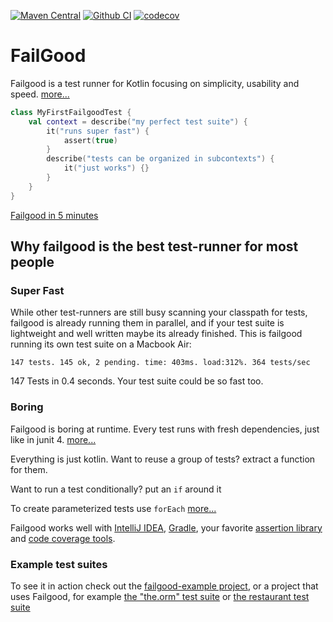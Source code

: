 [![Maven Central](https://maven-badges.herokuapp.com/maven-central/dev.failgood/failgood/badge.svg)](https://maven-badges.herokuapp.com/maven-central/dev.failgood/failgood)
[![Github CI](https://github.com/failgood/failgood/workflows/CI/badge.svg)](https://github.com/failgood/failgood/actions)
[![codecov](https://codecov.io/gh/failgood/failgood/branch/main/graph/badge.svg?token=Y8I6J84BHZ)](https://codecov.io/gh/failgood/failgood)

# FailGood

Failgood is a test runner for Kotlin focusing on simplicity, usability and speed.
[more...](docs/the%20philosophy%20of%20failgood.md)

```kotlin
class MyFirstFailgoodTest {
    val context = describe("my perfect test suite") {
        it("runs super fast") {
            assert(true)
        }
        describe("tests can be organized in subcontexts") {
            it("just works") {}
        }
    }
}
```
[Failgood in 5 minutes](docs/failgood%20in%205%20minutes.md)
## Why failgood is the best test-runner for most people

### Super Fast
While other test-runners are still busy scanning your classpath for tests, failgood is already running them in parallel, and if your test suite is lightweight and well written maybe its already finished.
This is failgood running its own test suite on a Macbook Air:
```
147 tests. 145 ok, 2 pending. time: 403ms. load:312%. 364 tests/sec
```
147 Tests in 0.4 seconds. Your test suite could be so fast too.

### Boring
Failgood is boring at runtime. Every test runs with fresh dependencies, just like in junit 4. [more...](docs/how%20to%20write%20tests%20with%20failgood.md)

Everything is just kotlin.
Want to reuse a group of tests? extract a function for them.

Want to run a test conditionally? put an `if` around it

To create parameterized tests use `forEach` [more...](docs/parametrized%20tests.md)

Failgood works well with [IntelliJ IDEA](docs/idea%20support.md), [Gradle](docs/gradle.md), your favorite [assertion library](docs/assertion%20libraries.md) and [code coverage tools](docs/coverage.md).


### Example test suites

To see it in action check out the [failgood-example project](./failgood-examples), or a project that uses Failgood, for example
[the "the.orm" test suite](https://github.com/christophsturm/the.orm)
or [the restaurant test suite](https://github.com/christophsturm/restaurant/tree/main/core/src/test/kotlin/restaurant)



